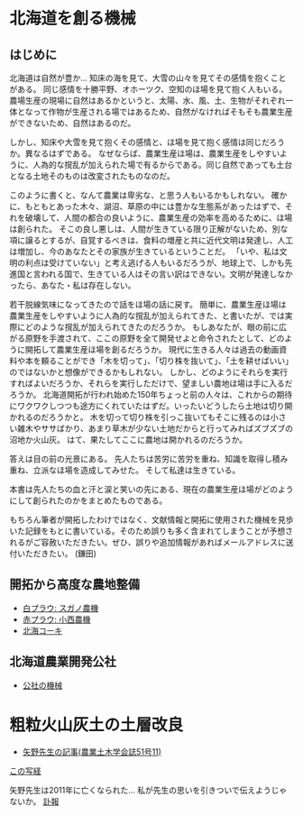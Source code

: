 # 北海道を創る機械

## はじめに
北海道は自然が豊か... 知床の海を見て、大雪の山々を見てその感情を抱くことがある。
同じ感情を十勝平野、オホーツク、空知のほ場を見て抱く人もいる。
農場生産の現場に自然はあるかというと、太陽、水、風、土、生物がそれぞれ一体となって作物が生産される場ではあるため、自然がなければそもそも農業生産ができないため、自然はあるのだ。

しかし、知床や大雪を見て抱くその感情と、ほ場を見て抱く感情は同じだろうか。異なるはずである。
なぜならば、農業生産ほ場は、農業生産をしやすいように、人為的な撹乱が加えられた場で有るからである。同じ自然であっても土台となる土地そのものは改変されたものなのだ。

このように書くと、なんて農業は卑劣な、と思う人もいるかもしれない。
確かに、もともとあった木々、湖沼、草原の中には豊かな生態系があったはずで、それを破壊して、人間の都合の良いように、農業生産の効率を高めるために、ほ場は創られた。
そこの良し悪しは、人間が生きている限り正解がないため、別な項に譲るとするが、自覚するべきは、食料の増産と共に近代文明は発達し、人工は増加し、今のあなたとその家族が生きているということだ。
「いや、私は文明の利点は受けていない」と考え逃げる人もいるだろうが、地球上で、しかも先進国と言われる国で、生きている人はその言い訳はできない。文明が発達しなかったら、あなた・私は存在しない。

若干脱線気味になってきたので話をほ場の話に戻す。
簡単に、農業生産ほ場は農業生産をしやすいように人為的な撹乱が加えられてきた、と書いたが、では実際にどのような撹乱が加えられてきたのだろうか。
もしあなたが、眼の前に広がる原野を手渡されて、ここの原野を全て開発せよと命令されたとして、どのように開拓して農業生産ほ場を創るだろうか。
現代に生きる人々は過去の動画資料や本を頼ることができ「木を切って」、「切り株を抜いて」、「土を耕せばいい」のではないかと想像ができるかもしれない。
しかし、どのようにそれらを実行すればよいだろうか、それらを実行しただけで、望ましい農地ほ場は手に入るだろうか。
北海道開拓が行われ始めた150年ちょっと前の人々は、これからの期待にワクワクしつつも途方にくれていたはずだ。いったいどうしたら土地は切り開かれるのだろうかと。
木を切って切り株を引っこ抜いてもそこに残るのは小さい雑木やササばかり、あまり草木が少ない土地だからと行ってみればズブズブの沼地か火山灰。
はて、果たしてここに農地は開かれるのだろうか。

答えは目の前の光景にある。
先人たちは苦労に苦労を重ね、知識を取得し積み重ね、立派なほ場を造成してみせた。
そして私達は生きている。

本書は先人たちの血と汗と涙と笑いの先にある、現在の農業生産ほ場がどのようにして創られたのかをまとめたものである。

もちろん筆者が開拓したわけではなく、文献情報と開拓に使用された機械を見歩いた記録をもとに書いている。そのため誤りも多く含まれてしまうことが予想されるがご容赦いただきたい。ぜひ、誤りや追加情報があればメールアドレスに送付いただきたい。 (鎌田)

## 開拓から高度な農地整備

- [白プラウ: スガノ農機](./sugano.md)
- [赤プラウ: 小西農機](./konishi.md)
- [北海コーキ](./kohki.md)

## 北海道農業開発公社

- [公社の機械](./kousya.md)


# 粗粒火山灰土の土層改良
- [矢野先生の記事(農業土木学会誌51号11)](https://www.jstage.jst.go.jp/article/jjsidre1965/51/11/51_11_1019/_pdf/-char/ja)

[この写経](./yano_soryuu.md)

矢野先生は2011年に亡くなられた... 私が先生の思いを引きついで伝えようじゃないか。
[訃報](https://www.jstage.jst.go.jp/article/sagopalm/20/1/20_1/_pdf/-char/en)

